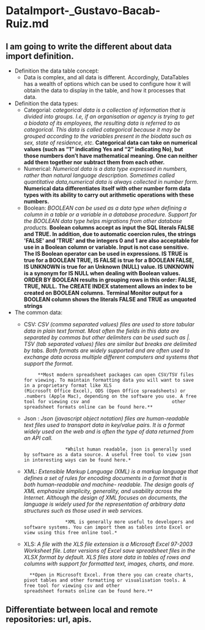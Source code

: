 # DataImport-_Gustavo-Bacab-Ruiz.md
## I am going to write the different about data import definition. 

* Definition the data table concept:
  * Data is complex, and all data is different. Accordingly, DataTables has a wealth of options which can be used to configure how it will obtain the data to display in the table, and how it processes that data.
* Definition the data types:
  * Categorial: *categorical data is a collection of information that is divided into groups. I.e, if an organisation or agency is trying to get a biodata of its employees, the                     resulting data is referred to as categorical. This data is called categorical because it may be grouped according to the variables present in the biodata                         such as sex, state of residence, etc.*
                **Categorical data can take on numerical values (such as “1” indicating Yes and “2” indicating No), but those numbers don’t have mathematical meaning. One can                       neither add them together nor subtract them from each other.** 
   * Numerical: *Numerical data is a data type expressed in numbers, rather than natural language description. Sometimes called quantitative data,numerical data is always                          collected in number form*. **Numerical data differentiates itself with other number form data types with its ability to carry out arithmetic operations with                      these numbers.**
   * Boolean: *BOOLEAN can be used as a data type when defining a column in a table or a variable in a database procedure. Support for the BOOLEAN data type helps migrations                   from other database products.*
              **Boolean columns accept as input the SQL literals FALSE and TRUE. In addition, due to automatic coercion rules, the strings 'FALSE' and 'TRUE' and the integers 0                 and 1 are also acceptable for use in a Boolean column or variable. Input is not case sensitive.**
              **The IS Boolean operator can be used in expressions. IS TRUE is true for a BOOLEAN TRUE, IS FALSE is true for a BOOLEAN FALSE, IS UNKNOWN is true for an Unknown                   (NULL) value. IS UNKNOWN is a synonym for IS NULL when dealing with Boolean values.**
              **ORDER BY BOOLEAN results in grouping rows in this order: FALSE, TRUE, NULL.**
              **The CREATE INDEX statement allows an index to be created on BOOLEAN columns.**
              **Terminal Monitor output for a BOOLEAN column shows the literals FALSE and TRUE as unquoted strings**
 * The common data: 
    * CSV: *CSV (comma separated values) files are used to store tabular data in plain text format. Most often the fields in this data are separated by commas but                              other delimiters can be used such as |. TSV (tab separated values) files are similar but breaks are delimited by tabs. Both formats are widely supported                            and are often used to exchange data across multiple different computers and systems that support the format.*

               **Most modern spreadsheet packages can open CSV/TSV files for viewing. To maintain formatting data you will want to save in a proprietary format like XLS                            (Microsoft Office Excel), ODS (Open Office spreadsheets) or .numbers (Apple Mac), depending on the software you use. A free tool for viewing csv and                              other spreadsheet formats online can be found here.**
    * Json : *Json (javascript object notation) files are human-readable text files used to transport data in key/value pairs. It is a format widely used on the web and is often              the type of data returned from an API call.* 

                         *Whilst human readable, json is generally used by software as a data source. A useful free tool to view json in interesting ways can be found here.*
    * XML: *Extensible Markup Language (XML) is a markup language that defines a set of rules for encoding documents in a format that is both human-readable and machine-                                  readable. The design goals of XML emphasize simplicity, generality, and usability across the Internet. Although the design of XML focuses on documents,                          the language is widely used for the representation of arbitrary data structures such as those used in web services.*

                         *XML is generally more useful to developers and software systems. You can import them as tables into Excel or view using this free online tool.*

    * XLS: *A file with the XLS file extension is a Microsoft Excel 97-2003 Worksheet file. Later versions of Excel save spreadsheet files in the XLSX format by default. XLS                 files store data in tables of rows and columns with support for formatted text, images, charts, and more.*

            **Open in Microsoft Excel. From there you can create charts, pivot tables and other formatting or visualisation tools. A free tool for viewing csv and other                       spreadsheet formats online can be found here.**
            
           
## Differentiate between local and remote repositories: url, apis.
